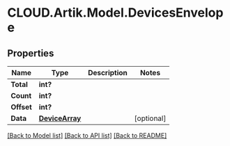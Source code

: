 # CLOUD.Artik.Model.DevicesEnvelope
## Properties

Name | Type | Description | Notes
------------ | ------------- | ------------- | -------------
**Total** | **int?** |  | 
**Count** | **int?** |  | 
**Offset** | **int?** |  | 
**Data** | [**DeviceArray**](DeviceArray.md) |  | [optional] 

[[Back to Model list]](../README.md#documentation-for-models) [[Back to API list]](../README.md#documentation-for-api-endpoints) [[Back to README]](../README.md)


